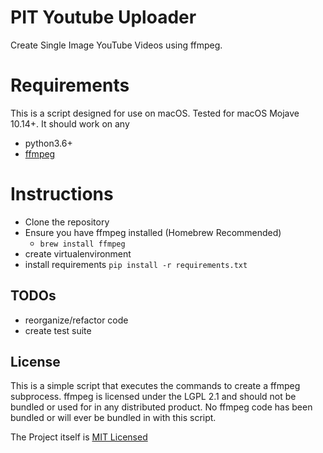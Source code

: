 # PIT Youtube Uploader
Create Single Image YouTube Videos using ffmpeg. 

# Requirements
This is a script designed for use on macOS. Tested for macOS Mojave 10.14+. It should work on any 
* python3.6+
* [ffmpeg](https://ffmpeg.org)

# Instructions
- Clone the repository
- Ensure you have ffmpeg installed (Homebrew Recommended)
  - `brew install ffmpeg`
- create virtualenvironment
- install requirements `pip install -r requirements.txt`

## TODOs
- reorganize/refactor code
- create test suite

## License
This is a simple script that executes the commands to create a ffmpeg subprocess. ffmpeg is licensed under the LGPL 2.1 and should not be bundled or used for in any distributed product. No ffmpeg code has been bundled or will ever be bundled in with this script. 

The Project itself is [MIT Licensed](/LICENSE)
